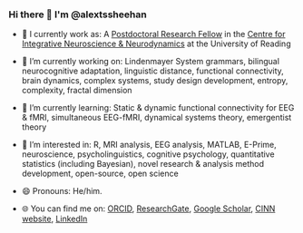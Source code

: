 ### Hi there 👋 I'm @alextssheehan

- 🔨 I currently work as: A [Postdoctoral Research Fellow](https://research.reading.ac.uk/cinn/alex-sheehan/) in the [Centre for Integrative Neuroscience & Neurodynamics](https://research.reading.ac.uk/cinn/) at the University of Reading
- 🔭 I’m currently working on: Lindenmayer System grammars, bilingual neurocognitive adaptation, linguistic distance, functional connectivity, brain dynamics, complex systems, study design development, entropy, complexity, fractal dimension
- 🌱 I’m currently learning: Static & dynamic functional connectivity for EEG & fMRI, simultaneous EEG-fMRI, dynamical systems theory, emergentist theory
- 👀 I’m interested in: R, MRI analysis, EEG analysis, MATLAB, E-Prime, neuroscience, psycholinguistics, cognitive psychology, quantitative statistics (including Bayesian), novel research & analysis method development, open-source, open science
- 😄 Pronouns: He/him.

- 🌐 You can find me on: [ORCID](https://orcid.org/0009-0006-3771-2433), [ResearchGate](https://www.researchgate.net/profile/Alex-Sheehan?ev=hdr_xprf), [Google Scholar](https://scholar.google.com/citations?hl=en&user=1KC_lxMAAAAJ), [CINN website](https://research.reading.ac.uk/cinn/alex-sheehan/), [LinkedIn](https://www.linkedin.com/in/alextssheehan/)
